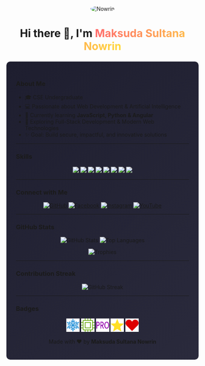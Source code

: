 <!-- Hero Section with small circular profile pic & typing animation -->
<p align="center">
  <img src="https://scontent.fdac99-1.fna.fbcdn.net/v/t39.30808-6/535360471_782983341355248_6492934059619662196_n.jpg?_nc_cat=105&ccb=1-7&_nc_sid=6ee11a&_nc_eui2=AeEnBEbj4ccH_yKR9pZdbbvauzZ5e-vIi9S7Nnl768iL1JGALv_L1kHeKw6HOFaa_jx4LeOslseIYvQyCNp3T8a2&_nc_ohc=wkikjwWweYMQ7kNvwGIY1xB&_nc_oc=AdmoY0C1bYzSbTYeToGFDiV5iUd5d8UMsSDuuLOWzS44DJdNUEZdoQu2ef0aW7BZ5i8&_nc_zt=23&_nc_ht=scontent.fdac99-1.fna&_nc_gid=80cgIyIvtczKRg19bF2DLA&oh=00_AfVY3UIIAgfffjQUGjCalGDo-VP8tW-Qb5LhrceXtmcxcQ&oe=68AA2705" alt="Nowrin" width="120" style="border-radius:50%">
</p>

<h1 align="center">Hi there 👋, I'm <span style="background: linear-gradient(to right, #FF6B6B, #FFD93D); -webkit-background-clip: text; color: transparent;">Maksuda Sultana Nowrin</span></h1>

<h3 align="center">
  <span id="typing"></span>
</h3>

<script src="https://cdn.jsdelivr.net/npm/typed.js@2.0.12"></script>
<script>
var typed = new Typed('#typing', {
  strings: ["Web Developer 💻", "Full-Stack Enthusiast 🌐", "AI & Tech Lover 🤖"],
  typeSpeed: 60,
  backSpeed: 40,
  loop: true
});
</script>

<!-- Full body section with gradient dark background -->
<div style="background: linear-gradient(135deg, #1e1e2f, #2a2a3c); padding:25px; border-radius:10px;">

### About Me
- 🎓 CSE Undergraduate  
- 💻 Passionate about Web Development & Artificial Intelligence  
- 🌱 Currently learning **JavaScript, Python & Angular**  
- 🚀 Exploring Full-Stack Development & Modern Web Technologies  
- ✨ Goal: Build secure, impactful, and innovative solutions  

---

### Skills
<p align="center">
  <img src="https://img.shields.io/badge/HTML5-E34F26?style=for-the-badge&logo=html5&logoColor=white"/>
  <img src="https://img.shields.io/badge/CSS3-1572B6?style=for-the-badge&logo=css3&logoColor=white"/>
  <img src="https://img.shields.io/badge/JavaScript-F7DF1E?style=for-the-badge&logo=javascript&logoColor=black"/>
  <img src="https://img.shields.io/badge/React-61DAFB?style=for-the-badge&logo=react&logoColor=black"/>
  <img src="https://img.shields.io/badge/Angular-DD0031?style=for-the-badge&logo=angular&logoColor=white"/>
  <img src="https://img.shields.io/badge/Python-3776AB?style=for-the-badge&logo=python&logoColor=white"/>
  <img src="https://img.shields.io/badge/MySQL-4479A1?style=for-the-badge&logo=mysql&logoColor=white"/>
  <img src="https://img.shields.io/badge/PHP-777BB4?style=for-the-badge&logo=php&logoColor=white"/>
</p>

---

### Connect with Me
<p align="center">
  <a href="https://github.com/NowrinMaksuda" target="_blank"><img src="https://cdn.jsdelivr.net/npm/simple-icons@3.0.1/icons/github.svg" alt="GitHub" height="35"/></a>
  <a href="https://www.facebook.com/nowrin.sharker.2024" target="_blank"><img src="https://cdn.jsdelivr.net/npm/simple-icons@3.0.1/icons/facebook.svg" alt="Facebook" height="35"/></a>
  <a href="https://www.instagram.com/nowrin1892/" target="_blank"><img src="https://cdn.jsdelivr.net/npm/simple-icons@3.0.1/icons/instagram.svg" alt="Instagram" height="35"/></a>
  <a href="https://www.youtube.com/@maksudasarkernowrin1938" target="_blank"><img src="https://cdn.jsdelivr.net/npm/simple-icons@3.0.1/icons/youtube.svg" alt="YouTube" height="35"/></a>
</p>

---

### GitHub Stats
<p align="center">
  <img src="https://github-readme-stats.vercel.app/api?username=NowrinMaksuda&show_icons=true&count_private=true&theme=dark&hide_border=true" alt="GitHub Stats" />
  <img src="https://github-readme-stats.vercel.app/api/top-langs/?username=NowrinMaksuda&layout=compact&theme=dark&hide_border=true" alt="Top Languages"/>
</p>

<p align="center">
  <img src="https://github-profile-trophy.vercel.app/?username=NowrinMaksuda&theme=darkhub&margin-w=10" alt="Trophies"/>
</p>

---

### Contribution Streak
<p align="center">
  <img src="https://streak-stats.demolab.com/?user=NowrinMaksuda&theme=dark&hide_border=true" alt="GitHub Streak"/>
</p>

---

### Badges
<p align="center">
  <img src="https://raw.githubusercontent.com/acervenky/animated-github-badges/master/assets/acbadge.gif" width="35" height="35">
  <img src="https://raw.githubusercontent.com/acervenky/animated-github-badges/master/assets/devbadge.gif" width="35" height="35">
  <img src="https://raw.githubusercontent.com/acervenky/animated-github-badges/master/assets/pro.gif" width="35" height="35">
  <img src="https://raw.githubusercontent.com/acervenky/animated-github-badges/master/assets/starbadge.gif" width="35" height="35">
  <img src="https://raw.githubusercontent.com/acervenky/animated-github-badges/master/assets/sponsorbadge.gif" width="35" height="35">
</p>

<p align="center">
  Made with ❤️ by <b>Maksuda Sultana Nowrin</b>
</p>
</div>
